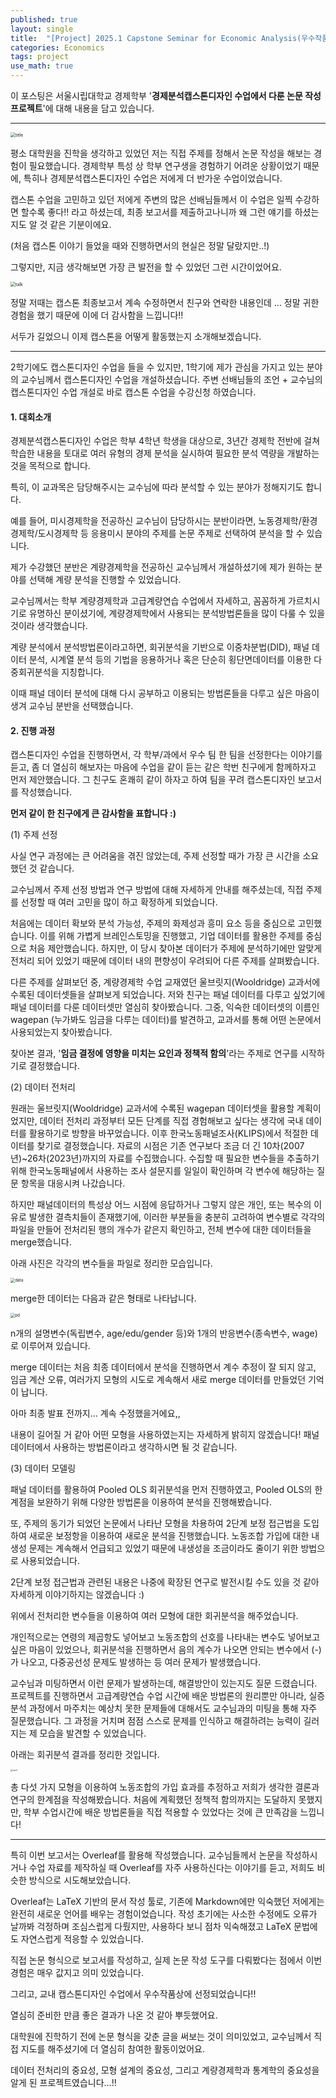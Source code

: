 ```yaml
---
published: true
layout: single
title:  "[Project] 2025.1 Capstone Seminar for Economic Analysis(우수작품상)"
categories: Economics 
tags: project
use_math: true
---
```






이 포스팅은 서울시립대학교 경제학부 '**경제분석캡스톤디자인 수업에서 다룬 논문 작성 프로젝트**'에 대해 내용을 담고 있습니다.

---

<img src="{{site.url}}\images\2025-06-25-capston\title.jpg" alt="title" style="zoom: 50%;" />



평소 대학원을 진학을 생각하고 있었던 저는 직접 주제를 정해서 논문 작성을 해보는 경험이 필요했습니다. 경제학부 특성 상 학부 연구생을 경험하기 어려운 상황이었기 때문에, 특히나 경제분석캡스톤디자인 수업은 저에게 더 반가운 수업이었습니다.

캡스톤 수업을 고민하고 있던 저에게 주변의 많은 선배님들께서 이 수업은 일찍 수강하면 할수록 좋다!! 라고 하셨는데, 최종 보고서를 제출하고나니까 왜 그런 얘기를 하셨는지도 알 것 같은 기분이에요. 

(처음 캡스톤 이야기 들었을 때와 진행하면서의 현실은 정말 달랐지만..!)

그렇지만, 지금 생각해보면 가장 큰 발전을 할 수 있었던 그런 시간이었어요.

<img src="{{site.url}}\images\2025-06-25-capston\talk.png" alt="talk" style="zoom:50%;" />



정말 저때는 캡스톤 최종보고서 계속 수정하면서 친구와 연락한 내용인데 ... 정말 귀한 경험을 했기 때문에 이에 더 감사함을 느낍니다!!



서두가 길었으니 이제 캡스톤을 어떻게 활동했는지 소개해보겠습니다. 

---

2학기에도 캡스톤디자인 수업을 들을 수 있지만, 1학기에 제가 관심을 가지고 있는 분야의 교수님께서 캡스톤디자인 수업을 개설하셨습니다. 주변 선배님들의 조언 + 교수님의 캡스톤디자인 수업 개설로 바로 캡스톤 수업을 수강신청 하였습니다.



#### 1. 대회소개 

경제분석캡스톤디자인 수업은 학부 4학년 학생을 대상으로, 3년간 경제학 전반에 걸쳐 학습한 내용을 토대로 여러 유형의 경제 분석을 실시하여 필요한 분석 역량을 개발하는 것을 목적으로 합니다. 

특히, 이 교과목은 담당해주시는 교수님에 따라 분석할 수 있는 분야가 정해지기도 합니다. 

예를 들어, 미시경제학을 전공하신 교수님이 담당하시는 분반이라면, 노동경제학/환경경제학/도시경제학 등 응용미시 분야의 주제를 논문 주제로 선택하여 분석을 할 수 있습니다. 

제가 수강했던 분반은 계량경제학을 전공하신 교수님께서 개설하셨기에 제가 원하는 분야를 선택해 계량 분석을 진행할 수 있었습니다. 

교수님께서는 학부 계량경제학과 고급계량연습 수업에서 자세하고, 꼼꼼하게 가르치시기로 유명하신 분이셨기에, 계량경제학에서 사용되는 분석방법론들을 많이 다룰 수 있을 것이라 생각했습니다.

계량 분석에서 분석방법론이라고하면, 회귀분석을 기반으로 이중차분법(DID), 패널 데이터 분석, 시계열 분석 등의 기법을 응용하거나 혹은 단순히 횡단면데이터를 이용한 다중회귀분석을 지칭합니다.

이때 패널 데이터 분석에 대해 다시 공부하고 이용되는 방법론들을 다루고 싶은 마음이 생겨 교수님 분반을 선택했습니다. 





#### 2. 진행 과정

캡스톤디자인 수업을 진행하면서, 각 학부/과에서 우수 팀 한 팀을 선정한다는 이야기를 듣고, 좀 더 열심히 해보자는 마음에 수업을 같이 듣는 같은 학번 친구에게 함께하자고 먼저 제안했습니다. 그 친구도 혼쾌히 같이 하자고 하여 팀을 꾸려 캡스톤디자인 보고서를 작성했습니다. 

**먼저 같이 한 친구에게 큰 감사함을 표합니다 :)**



(1) 주제 선정

사실 연구 과정에는 큰 어려움을 겪진 않았는데, 주제 선정할 때가 가장 큰 시간을 소요했던 것 같습니다.

교수님께서 주제 선정 방법과 연구 방법에 대해 자세하게 안내를 해주셨는데, 직접 주제를 선정할 때 여러 고민을 많이 하고 확정하게 되었습니다.

처음에는 데이터 확보와 분석 가능성, 주제의 화제성과 흥미 요소 등을 중심으로 고민했습니다. 이를 위해 가볍게 브레인스토밍을 진행했고, 기업 데이터를 활용한 주제를 중심으로 처음 제안했습니다. 하지만, 이 당시 찾아본 데이터가 주제에 분석하기에만 알맞게 전처리 되어 있었기 때문에 데이터 내의 편향성이 우려되어 다른 주제를 살펴봤습니다.

다른 주제를 살펴보던 중, 계량경제학 수업 교재였던 울브릿지(Wooldridge) 교과서에 수록된 데이터셋들을 살펴보게 되었습니다. 저와 친구는 패널 데이터를 다루고 싶었기에 패널 데이터를 다룬 데이터셋만 열심히 찾아봤습니다. 그중, 익숙한 데이터셋의 이름인 wagepan (누가봐도 임금을 다루는 데이터)를 발견하고, 교과서를 통해 어떤 논문에서 사용되었는지 찾아봤습니다. 

찾아본 결과, '**임금 결정에 영향을 미치는 요인과 정책적 함의**'라는 주제로 연구를 시작하기로 결정했습니다.



(2)  데이터 전처리

원래는 울브릿지(Wooldridge) 교과서에 수록된 wagepan 데이터셋을 활용할 계획이었지만, 데이터 전처리 과정부터 모든 단계를 직접 경험해보고 싶다는 생각에 국내 데이터를 활용하기로 방향을 바꾸었습니다. 이후 한국노동패널조사(KLIPS)에서 적절한 데이터를 찾기로 결정했습니다. 자료의 시점은 기존 연구보다 조금 더 긴 10차(2007년)~26차(2023년)까지의 자료를 수집했습니다. 수집할 때 필요한 변수들을 추출하기 위해 한국노동패널에서 사용하는 조사 설문지를 일일이 확인하며 각 변수에 해당하는 질문 항목을 대응시켜 나갔습니다. 

하지만 패널데이터의 특성상 어느 시점에 응답하거나 그렇지 않은 개인, 또는 복수의 이유로 발생한 결측치들이 존재했기에, 이러한 부분들을 충분히 고려하여 변수별로 각각의 파일을 만들어 전처리된 행의 개수가 같은지 확인하고, 전체 변수에 대한 데이터들을 merge했습니다.

아래 사진은 각각의 변수들을 파일로 정리한 모습입니다.

<img src="{{site.url}}\images\2025-06-25-capston\data.PNG" alt="data" style="zoom: 45%;" />



merge한 데이터는 다음과 같은 형태로 나타납니다.

<img src="{{site.url}}\images\2025-06-25-capston\pd.PNG" alt="pd" style="zoom: 45%;" />

n개의 설명변수(독립변수, age/edu/gender 등)와 1개의 반응변수(종속변수, wage)로 이루어져 있습니다. 



merge 데이터는 처음 최종 데이터에서 분석을 진행하면서 계수 추정이 잘 되지 않고, 임금 계산 오류, 여러가지 모형의 시도로 계속해서 새로 merge 데이터를 만들었던 기억이 납니다. 

아마 최종 발표 전까지... 계속 수정했을거에요,,



내용이 길어질 거 같아 어떤 모형을 사용하였는지는 자세하게 밝히지 않겠습니다! 패널 데이터에서 사용하는 방법론이라고 생각하시면 될 것 같습니다. 



(3) 데이터 모델링

패널 데이터를 활용하여 Pooled OLS 회귀분석을 먼저 진행하였고, Pooled OLS의 한계점을 보완하기 위해 다양한 방법론을 이용하여 분석을 진행해봤습니다.

또, 주제의 동기가 되었던 논문에서 나타난 모형을 차용하여 2단계 보정 접근법을 도입하여 새로운 보정항을 이용하여 새로운 분석을 진행했습니다. 노동조합 가입에 대한 내생성 문제는 계속해서 언급되고 있었기 때문에 내생성을 조금이라도 줄이기 위한 방법으로 사용되었습니다. 

2단계 보정 접근법과 관련된 내용은 나중에 확장된 연구로 발전시킬 수도 있을 것 같아 자세하게 이야기하지는 않겠습니다 :)



위에서 전처리한 변수들을 이용하여 여러 모형에 대한 회귀분석을 해주었습니다.

개인적으로는 연령의 제곱항도 넣어보고 노동조합의 선호를 나타내는 변수도 넣어보고 싶은 마음이 있었으나, 회귀분석을 진행하면서 음의 계수가 나오면 안되는 변수에서 (-)가 나오고, 다중공선성 문제도 발생하는 등 여러 문제가 발생했습니다. 

교수님과 미팅하면서 이런 문제가 발생하는데, 해결방안이 있는지도 질문 드렸습니다. 프로젝트를 진행하면서 고급계량연습 수업 시간에 배운 방법론의 원리뿐만 아니라, 실증 분석 과정에서 마주치는 예상치 못한 문제들에 대해서도 교수님과의 미팅을 통해 자주 질문했습니다. 그 과정을 거치며 점점 스스로 문제를 인식하고 해결하려는 능력이 길러지는 제 모습을 발견할 수 있었습니다.



아래는 회귀분석 결과를 정리한 것입니다.

<img src="{{site.url}}\images\2025-06-25-capston\result.PNG" alt="result" style="zoom: 20%;" />



총 다섯 가지 모형을 이용하여 노동조합의 가입 효과를 추정하고 저희가 생각한 결론과 연구의 한계점을 작성해봤습니다. 처음에 계획했던 정책적 함의까지는 도달하지 못했지만, 학부 수업시간에 배운 방법론들을 직접 적용할 수 있었다는 것에 큰 만족감을 느낍니다!

---

특히 이번 보고서는 Overleaf를 활용해 작성했습니다. 교수님들께서 논문을 작성하시거나 수업 자료를 제작하실 때 Overleaf를 자주 사용하신다는 이야기를 듣고, 저희도 비슷한 방식으로 시도해보았습니다.

Overleaf는 LaTeX 기반의 문서 작성 툴로, 기존에 Markdown에만 익숙했던 저에게는 완전히 새로운 언어를 배우는 경험이었습니다. 작성 초기에는 사소한 수정에도 오류가 날까봐 걱정하며 조심스럽게 다뤘지만, 사용하다 보니 점차 익숙해졌고 LaTeX 문법에도 자연스럽게 적응할 수 있었습니다.

직접 논문 형식으로 보고서를 작성하고, 실제 논문 작성 도구를 다뤄봤다는 점에서 이번 경험은 매우 값지고 의미 있었습니다.



그리고, 교내 캡스톤디자인 수업에서 우수작품상에 선정되었습니다!! 

열심히 준비한 만큼 좋은 결과가 나온 것 같아 뿌듯했어요.



대학원에 진학하기 전에 논문 형식을 갖춘 글을 써보는 것이 의미있었고, 교수님께서 직접 지도를 해주셨기에 더 열심히 참여한 활동이었어요.



데이터 전처리의 중요성, 모형 설계의 중요성, 그리고 계량경제학과 통계학의 중요성을 알게 된 프로젝트였습니다...!!



